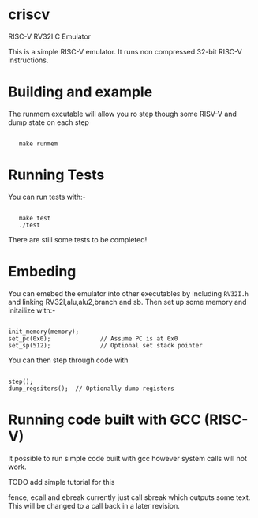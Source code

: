# criscv
RISC-V RV32I C Emulator

This is a simple RISC-V emulator.   It runs non compressed 32-bit RISC-V instructions.  

# Building and example

The runmem excutable will allow you ro step though some RISV-V and dump state on each step

<pre><code>
   make runmem
</code></pre>

# Running Tests

You can run tests with:-

<pre><code>
   make test
   ./test
</code></pre>

There are still some tests to be completed!

# Embeding

You can emebed the emulator into other executables by including <code>RV32I.h</code> and linking RV32I,alu,alu2,branch and sb.  Then set up some memory and initailize with:-

<pre><code>
init_memory(memory);
set_pc(0x0);              // Assume PC is at 0x0
set_sp(512);              // Optional set stack pointer
</code></pre>

You can then step through code with

<pre><code>
step();
dump_regsiters();  // Optionally dump registers
</code></pre>

# Running code built with GCC (RISC-V)

It possible to run simple code built with gcc however system calls will not work.  

TODO add simple tutorial for this

fence, ecall and ebreak currently just call sbreak which outputs some text.   This will be changed to a call back in a later revision.

